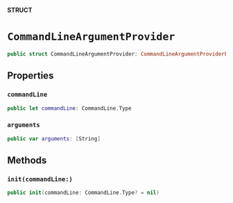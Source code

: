 **STRUCT**

# `CommandLineArgumentProvider`

```swift
public struct CommandLineArgumentProvider: CommandLineArgumentProviderProtocol
```

## Properties
### `commandLine`

```swift
public let commandLine: CommandLine.Type
```

### `arguments`

```swift
public var arguments: [String]
```

## Methods
### `init(commandLine:)`

```swift
public init(commandLine: CommandLine.Type? = nil)
```
